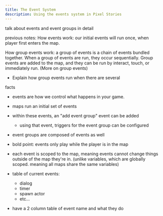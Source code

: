 ```yaml
---
title: The Event System
description: Using the events system in Pixel Stories
---
```

talk about events and event groups in detail

previous notes:
How events work: our initial events will run once, when player first enters the map.

How group events work: a group of events is a chain of events bundled together. When a group of events are run, they occur sequentially. Group events are added to the map, and they can be run by interact, touch, or immediately run. (More on group events)

- Explain how group events run when there are several

facts

- events are how we control what happens in your game.
- maps run an initial set of events
- within these events, an "add event group" event can be added
  - using that event, triggers for the event group can be configured
- event groups are composed of events as well

- bold point: events only play while the player is in the map
- each event is scoped to the map, meaning events cannot change things outside of the map they're in. (unlike variables, which are globally scoped. meaning all maps share the same variables)

- table of current events:
  - dialog
  - timer
  - spawn actor
  - etc...
- have a 2 column table of event name and what they do
